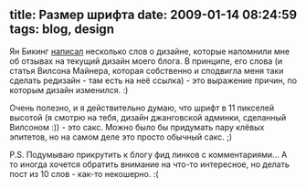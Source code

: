 title: Размер шрифта
date: 2009-01-14 08:24:59
tags: blog, design
----


Ян Бикинг [написал][1] несколько слов о дизайне, которые напомнили мне об отзывах на текущий дизайн моего блога. В принципе, его слова (и статья Вилсона Майнера, которая собственно и сподвигла меня таки сделать редизайн - там есть на неё ссылка) - это выражение причин, по которым дизайн изменился. :)

Очень полезно, и я действительно думаю, что шрифт в 11 пикселей высотой (я смотрю на тебя, дизайн джанговской админки, сделанный Вилсоном :)) - это сакс. Можно было бы придумать пару клёвых эпитетов, но на самом деле это просто обычный сакс. ;)

P.S. Подумываю прикрутить к блогу фид линков с комментариями... А то иногда хочется обратить внимание на что-то интересное, но делать пост из 10 слов - как-то некошерно. :(

[1]: http://blog.ianbicking.org/2009/01/14/modern-web-design-i-renounce-thee/
